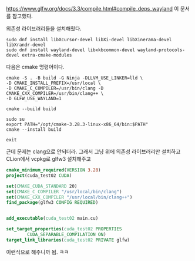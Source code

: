https://www.glfw.org/docs/3.3/compile.html#compile_deps_wayland
이 문서를 참고했다.

의존성 라이브러리들을 설치해줬다.
```
sudo dnf install libXcursor-devel libXi-devel libXinerama-devel libXrandr-devel
sudo dnf install wayland-devel libxkbcommon-devel wayland-protocols-devel extra-cmake-modules
```
다음은 cmake 명령어이다.
```
cmake -S . -B build -G Ninja -DLLVM_USE_LINKER=lld \
-D CMAKE_INSTALL_PREFIX=/usr/local \
-D CMAKE_C_COMPILER=/usr/bin/clang -D CMAKE_CXX_COMPILER=/usr/bin/clang++ \
-D GLFW_USE_WAYLAND=1

cmake --build build

sudo su
export PATH="/opt/cmake-3.28.3-linux-x86_64/bin:$PATH"
cmake --install build

exit
```
근데 문제는 clang으로 안되더라. 그래서 그냥 위에 의존성 라이브러리만 설치하고 CLion에서 vcpkg로 glfw3 설치해주고 
```cmake
cmake_minimum_required(VERSION 3.28)
project(cuda_test02 CUDA)

set(CMAKE_CUDA_STANDARD 20)
set(CMAKE_C_COMPILER "/usr/local/bin/clang")
set(CMAKE_CXX_COMPILER "/usr/local/bin/clang++")
find_package(glfw3 CONFIG REQUIRED)


add_executable(cuda_test02 main.cu)

set_target_properties(cuda_test02 PROPERTIES
        CUDA_SEPARABLE_COMPILATION ON)
target_link_libraries(cuda_test02 PRIVATE glfw)
```
이런식으로 해주니까 됨. ㅋㅋ